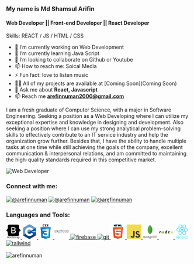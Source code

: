 ### My name is Md Shamsul Arifin
#### Web Developer || Front-end Developer || React Developer

Skills: REACT / JS / HTML / CSS

- 🔭 I’m currently working on Web Development 
- 🌱 I’m currently learning Java Script 
- 👯 I’m looking to collaborate on Github or Youtube 
- 📫 How to reach me: Soical Media 
- ⚡ Fun fact: love to listen music 
- 👨‍💻 All of my projects are available at [Coming Soon](Coming Soon)
- 💬 Ask me about **React, Javascript**
- 📫 Reach me **arefinnuman2000@gmail.com**

I am a fresh graduate of Computer Science, with a major in Software Engineering. Seeking a position as a Web Developing where I can utilize my exceptional expertise and knowledge in designing and development. Also seeking a position where I can use my strong analytical problem-solving skills to effectively contribute to an IT service industry and help the organization grow further. Besides that, I have the ability to handle multiple tasks at one time while still achieving the goals of the company, excellent communication & interpersonal relations, and am committed to maintaining the high-quality standards required in this competitive market.

![Web Developer](https://media-exp1.licdn.com/dms/image/D5616AQEN9k6wtFEFXQ/profile-displaybackgroundimage-shrink_350_1400/0/1670440138487?e=1675900800&v=beta&t=nF19pv7eiWgcTx3O--NpbvTQ7Rz4UIA4hOBDOYemycI)

<h3 align="left">Connect with me:</h3>
<p align="left">
<a href="https://www.linkedin.com/in/md-shamsul-arifin/" target="blank"><img align="center" src="https://raw.githubusercontent.com/rahuldkjain/github-profile-readme-generator/master/src/images/icons/Social/linked-in-alt.svg" alt="@arefinnuman" height="30" width="40" /></a>
<a href="https://fb.com/@arefinnuman" target="blank"><img align="center" src="https://raw.githubusercontent.com/rahuldkjain/github-profile-readme-generator/master/src/images/icons/Social/facebook.svg" alt="@arefinnuman" height="30" width="40" /></a>
<a href="https://instagram.com/@arefinnuman" target="blank"><img align="center" src="https://raw.githubusercontent.com/rahuldkjain/github-profile-readme-generator/master/src/images/icons/Social/instagram.svg" alt="@arefinnuman" height="30" width="40" /></a>
</p>

<h3 align="left">Languages and Tools:</h3>
<p align="left"> <a href="https://getbootstrap.com" target="_blank" rel="noreferrer"> <img src="https://raw.githubusercontent.com/devicons/devicon/master/icons/bootstrap/bootstrap-plain-wordmark.svg" alt="bootstrap" width="40" height="40"/> </a> <a href="https://www.w3schools.com/cpp/" target="_blank" rel="noreferrer"> <img src="https://raw.githubusercontent.com/devicons/devicon/master/icons/cplusplus/cplusplus-original.svg" alt="cplusplus" width="40" height="40"/> </a> <a href="https://www.w3schools.com/css/" target="_blank" rel="noreferrer"> <img src="https://raw.githubusercontent.com/devicons/devicon/master/icons/css3/css3-original-wordmark.svg" alt="css3" width="40" height="40"/> </a> <a href="https://expressjs.com" target="_blank" rel="noreferrer"> <img src="https://raw.githubusercontent.com/devicons/devicon/master/icons/express/express-original-wordmark.svg" alt="express" width="40" height="40"/> </a> <a href="https://firebase.google.com/" target="_blank" rel="noreferrer"> <img src="https://www.vectorlogo.zone/logos/firebase/firebase-icon.svg" alt="firebase" width="40" height="40"/> </a> <a href="https://git-scm.com/" target="_blank" rel="noreferrer"> <img src="https://www.vectorlogo.zone/logos/git-scm/git-scm-icon.svg" alt="git" width="40" height="40"/> </a> <a href="https://www.w3.org/html/" target="_blank" rel="noreferrer"> <img src="https://raw.githubusercontent.com/devicons/devicon/master/icons/html5/html5-original-wordmark.svg" alt="html5" width="40" height="40"/> </a> <a href="https://developer.mozilla.org/en-US/docs/Web/JavaScript" target="_blank" rel="noreferrer"> <img src="https://raw.githubusercontent.com/devicons/devicon/master/icons/javascript/javascript-original.svg" alt="javascript" width="40" height="40"/> </a> <a href="https://www.mongodb.com/" target="_blank" rel="noreferrer"> <img src="https://raw.githubusercontent.com/devicons/devicon/master/icons/mongodb/mongodb-original-wordmark.svg" alt="mongodb" width="40" height="40"/> </a> <a href="https://nodejs.org" target="_blank" rel="noreferrer"> <img src="https://raw.githubusercontent.com/devicons/devicon/master/icons/nodejs/nodejs-original-wordmark.svg" alt="nodejs" width="40" height="40"/> </a> <a href="https://reactjs.org/" target="_blank" rel="noreferrer"> <img src="https://raw.githubusercontent.com/devicons/devicon/master/icons/react/react-original-wordmark.svg" alt="react" width="40" height="40"/> </a> <a href="https://tailwindcss.com/" target="_blank" rel="noreferrer"> <img src="https://www.vectorlogo.zone/logos/tailwindcss/tailwindcss-icon.svg" alt="tailwind" width="40" height="40"/> </a> </p>

<p><img align="center" src="https://github-readme-stats.vercel.app/api/top-langs?username=arefinnuman&show_icons=true&locale=en&layout=compact" alt="arefinnuman" /></p>

